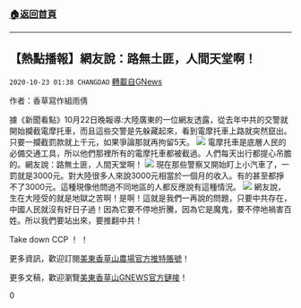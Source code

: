 ###  [:house:返回首頁](https://github.com/ourhimalayas/txt)
---

## 【熱點播報】網友說：路無土匪，人間天堂啊！
`2020-10-23 01:38 CHANGDAO` [轉載自GNews](https://gnews.org/zh-hant/441715/)

作者：香草寫作組雨倩

據《新聞看點》10月22日晚報導:大陸廣東的一位網友透露，從去年中共的交警就開始攔截電摩托車，而且這些交警是先躲藏起來，看到電摩托車上路就突然竄出。只要一攔截罰款就上千元，如果爭論那就再拘留5天。
![]()![](https://gnews-media-offload.s3.amazonaws.com/wp-content/uploads/2020/10/23010257/13-3.jpg)
電摩托車是底層人民的必備交通工具，所以他們那裡所有的電摩托車都被截過。人們每天出行都提心吊膽的。網友說：路無土匪，人間天堂啊！
![]()![](https://gnews-media-offload.s3.amazonaws.com/wp-content/uploads/2020/10/23011020/14-3.jpg)
現在那些警察又開始盯上小汽車了，一罰就是3000元。對大陸很多人來說3000元相當於一個月的收入。有的甚至都掙不了3000元。這種現像他問過不同地區的人都反應說有這種情況。
![]()![](https://gnews-media-offload.s3.amazonaws.com/wp-content/uploads/2020/10/23011404/15-2.jpg)
網友說，生在大陸受的就是地獄之苦啊！是啊！這就是我們一再說的問題，只要中共存在，中國人民就沒有好日子過！因為它要不停地折騰，因為它是魔鬼，要不停地禍害百姓。所以我們要站出來，要推翻中共！

Take down CCP ！ ！

更多資訊，歡迎訂閱[美東香草山農場官方推特賬號](https://twitter.com/Mos_Himalaya)！

更多文稿，歡迎瀏覽[美東香草山GNEWS官方鏈接](https://gnews.org/zh-hans/author/changdao/)！



0
